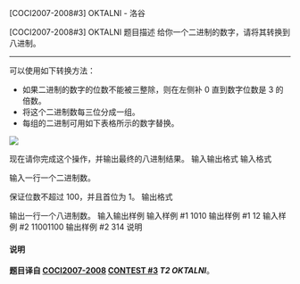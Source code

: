 



[COCI2007-2008#3] OKTALNI - 洛谷














[COCI2007-2008#3] OKTALNI
题目描述
给你一个二进制的数字，请将其转换到八进制。

---

可以使用如下转换方法：

- 如果二进制的数字的位数不能被三整除，则在左侧补 $0$ 直到数字位数是 $3$ 的倍数。
- 将这个二进制数每三位分成一组。
- 每组的二进制可用如下表格所示的数字替换。

![](https://cdn.luogu.com.cn/upload/image_hosting/tcwf1oqm.png)

现在请你完成这个操作，并输出最终的八进制结果。
输入输出格式
输入格式

输入一行一个二进制数。

保证位数不超过 $100$，并且首位为 $1$。
输出格式

输出一行一个八进制数。
输入输出样例
输入样例 #1
1010
输出样例 #1
12
输入样例 #2
11001100
输出样例 #2
314
说明
#### 说明

**题目译自 [COCI2007-2008](https://hsin.hr/coci/archive/2007_2008/) [CONTEST #3](https://hsin.hr/coci/archive/2007_2008/contest3_tasks.pdf) *T2 OKTALNI***。






